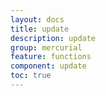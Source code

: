 ```yaml
---
layout: docs
title: update
description: update
group: mercurial
feature: functions
component: update
toc: true
---
```


